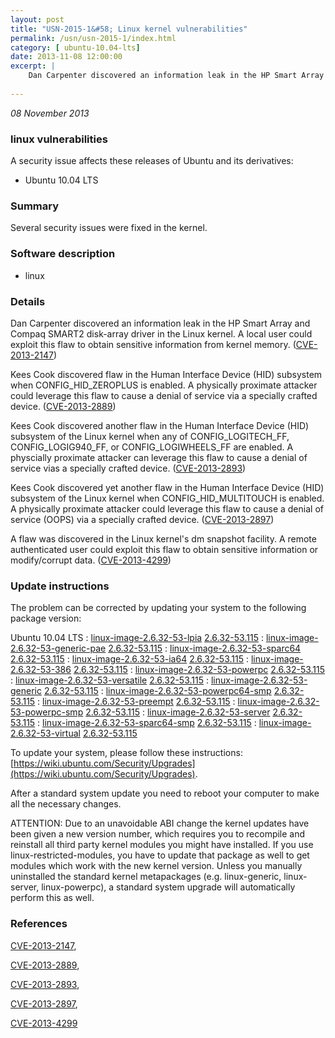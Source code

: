 ```yaml
---
layout: post
title: "USN-2015-1&#58; Linux kernel vulnerabilities"
permalink: /usn/usn-2015-1/index.html
category: [ ubuntu-10.04-lts]
date: 2013-11-08 12:00:00
excerpt: |
    Dan Carpenter discovered an information leak in the HP Smart Array and Compaq SMART2 disk-array driver in the Linux kernel. A local user could exploit this flaw to obtain sensitive information from kernel memory. ([CVE-2013-2147](http://people.ubuntu.com/~ubuntu-security/cve/CVE-2013-2147))
    
--- 
```

 
 

*08 November 2013*

### linux vulnerabilities

A security issue affects these releases of Ubuntu and its derivatives:

* Ubuntu 10.04 LTS

### Summary

Several security issues were fixed in the kernel. 

### Software description

* linux 

### Details

Dan Carpenter discovered an information leak in the HP Smart Array and Compaq SMART2 disk-array driver in the Linux kernel. A local user could exploit this flaw to obtain sensitive information from kernel memory. ([CVE-2013-2147](http://people.ubuntu.com/~ubuntu-security/cve/CVE-2013-2147))

Kees Cook discovered flaw in the Human Interface Device (HID) subsystem when CONFIG_HID_ZEROPLUS is enabled. A physically proximate attacker could leverage this flaw to cause a denial of service via a specially crafted device. ([CVE-2013-2889](http://people.ubuntu.com/~ubuntu-security/cve/CVE-2013-2889))

Kees Cook discovered another flaw in the Human Interface Device (HID) subsystem of the Linux kernel when any of CONFIG_LOGITECH_FF, CONFIG_LOGIG940_FF, or CONFIG_LOGIWHEELS_FF are enabled. A physcially proximate attacker can leverage this flaw to cause a denial of service vias a specially crafted device. ([CVE-2013-2893](http://people.ubuntu.com/~ubuntu-security/cve/CVE-2013-2893))

Kees Cook discovered yet another flaw in the Human Interface Device (HID) subsystem of the Linux kernel when CONFIG_HID_MULTITOUCH is enabled. A physically proximate attacker could leverage this flaw to cause a denial of service (OOPS) via a specially crafted device. ([CVE-2013-2897](http://people.ubuntu.com/~ubuntu-security/cve/CVE-2013-2897))

A flaw was discovered in the Linux kernel&#39;s dm snapshot facility. A remote authenticated user could exploit this flaw to obtain sensitive information or modify/corrupt data. ([CVE-2013-4299](http://people.ubuntu.com/~ubuntu-security/cve/CVE-2013-4299)) 

### Update instructions

The problem can be corrected by updating your system to the following package version:

Ubuntu 10.04 LTS
 : [linux-image-2.6.32-53-lpia](https://launchpad.net/ubuntu/+source/linux) <span> [2.6.32-53.115](https://launchpad.net/ubuntu/+source/linux/2.6.32-53.115) </span> 
 : [linux-image-2.6.32-53-generic-pae](https://launchpad.net/ubuntu/+source/linux) <span> [2.6.32-53.115](https://launchpad.net/ubuntu/+source/linux/2.6.32-53.115) </span> 
 : [linux-image-2.6.32-53-sparc64](https://launchpad.net/ubuntu/+source/linux) <span> [2.6.32-53.115](https://launchpad.net/ubuntu/+source/linux/2.6.32-53.115) </span> 
 : [linux-image-2.6.32-53-ia64](https://launchpad.net/ubuntu/+source/linux) <span> [2.6.32-53.115](https://launchpad.net/ubuntu/+source/linux/2.6.32-53.115) </span> 
 : [linux-image-2.6.32-53-386](https://launchpad.net/ubuntu/+source/linux) <span> [2.6.32-53.115](https://launchpad.net/ubuntu/+source/linux/2.6.32-53.115) </span> 
 : [linux-image-2.6.32-53-powerpc](https://launchpad.net/ubuntu/+source/linux) <span> [2.6.32-53.115](https://launchpad.net/ubuntu/+source/linux/2.6.32-53.115) </span> 
 : [linux-image-2.6.32-53-versatile](https://launchpad.net/ubuntu/+source/linux) <span> [2.6.32-53.115](https://launchpad.net/ubuntu/+source/linux/2.6.32-53.115) </span> 
 : [linux-image-2.6.32-53-generic](https://launchpad.net/ubuntu/+source/linux) <span> [2.6.32-53.115](https://launchpad.net/ubuntu/+source/linux/2.6.32-53.115) </span> 
 : [linux-image-2.6.32-53-powerpc64-smp](https://launchpad.net/ubuntu/+source/linux) <span> [2.6.32-53.115](https://launchpad.net/ubuntu/+source/linux/2.6.32-53.115) </span> 
 : [linux-image-2.6.32-53-preempt](https://launchpad.net/ubuntu/+source/linux) <span> [2.6.32-53.115](https://launchpad.net/ubuntu/+source/linux/2.6.32-53.115) </span> 
 : [linux-image-2.6.32-53-powerpc-smp](https://launchpad.net/ubuntu/+source/linux) <span> [2.6.32-53.115](https://launchpad.net/ubuntu/+source/linux/2.6.32-53.115) </span> 
 : [linux-image-2.6.32-53-server](https://launchpad.net/ubuntu/+source/linux) <span> [2.6.32-53.115](https://launchpad.net/ubuntu/+source/linux/2.6.32-53.115) </span> 
 : [linux-image-2.6.32-53-sparc64-smp](https://launchpad.net/ubuntu/+source/linux) <span> [2.6.32-53.115](https://launchpad.net/ubuntu/+source/linux/2.6.32-53.115) </span> 
 : [linux-image-2.6.32-53-virtual](https://launchpad.net/ubuntu/+source/linux) <span> [2.6.32-53.115](https://launchpad.net/ubuntu/+source/linux/2.6.32-53.115) </span> 

To update your system, please follow these instructions: [https://wiki.ubuntu.com/Security/Upgrades](https://wiki.ubuntu.com/Security/Upgrades).

After a standard system update you need to reboot your computer to make all the necessary changes.

ATTENTION: Due to an unavoidable ABI change the kernel updates have been given a new version number, which requires you to recompile and reinstall all third party kernel modules you might have installed. If you use linux-restricted-modules, you have to update that package as well to get modules which work with the new kernel version. Unless you manually uninstalled the standard kernel metapackages (e.g. linux-generic, linux-server, linux-powerpc), a standard system upgrade will automatically perform this as well. 

### References

 
 [CVE-2013-2147](http://people.ubuntu.com/~ubuntu-security/cve/CVE-2013-2147), 

 [CVE-2013-2889](http://people.ubuntu.com/~ubuntu-security/cve/CVE-2013-2889), 

 [CVE-2013-2893](http://people.ubuntu.com/~ubuntu-security/cve/CVE-2013-2893), 

 [CVE-2013-2897](http://people.ubuntu.com/~ubuntu-security/cve/CVE-2013-2897), 

 [CVE-2013-4299](http://people.ubuntu.com/~ubuntu-security/cve/CVE-2013-4299)
 

